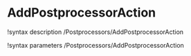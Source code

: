 <!-- MOOSE Documentation Stub: Remove this when content is added. -->

# AddPostprocessorAction
!syntax description /Postprocessors/AddPostprocessorAction

!syntax parameters /Postprocessors/AddPostprocessorAction
